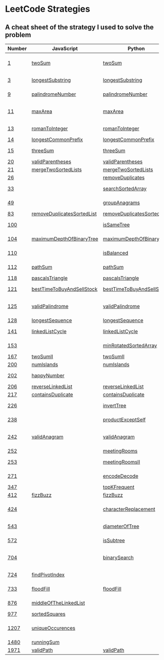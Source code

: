 # LeetCode Strategies

## A cheat sheet of the strategy I used to solve the problem

| Number                                                                            | JavaScript                                                    | Python                                                        | Strategy                       |
| --------------------------------------------------------------------------------- | ------------------------------------------------------------- | ------------------------------------------------------------- | ------------------------------ |
| [1](https://leetcode.com/problems/two-sum/)                                       | [twoSum](./easy/1-twoSum.js)                                  | [twoSum](./easy/1-twoSum.py)                                  | Hashmap with complements       |
| [3](https://leetcode.com/problems/longest-substring-without-repeating-characters) | [longestSubstring](./medium/3-longestSubstring.js)            | [longestSubstring](./medium/3-longestSubstring.py)            | Sliding window, set            |
| [9](https://leetcode.com/problems/palindrome-number/)                             | [palindromeNumber](./easy/9-palindromeNumber.js)              | [palindromeNumber](./easy/9-palindromeNumber.py)              | For loop, math :(              |
| [11](https://leetcode.com/problems/container-with-most-water/)                    | [maxArea](./medium/11-containerMostWater.js)                  | [maxArea](./medium/11-containerMostWater.py)                  | Sliding window, two pointers   |
| [13](https://leetcode.com/problems/roman-to-integer/)                             | [romanToInteger](./easy/13-romanToInteger.js)                 | [romanToInteger](./easy/13-romanToInteger.py)                 | For loop, two pointers         |
| [14](https://leetcode.com/problems/longest-common-prefix/)                        | [longestCommonPrefix](./easy/14-longestCommonPrefix.js)       | [longestCommonPrefix](./easy/14-longestCommonPrefix.py)       | For loop                       |
| [15](https://leetcode.com/problems/3sum/)                                         | [threeSum](./medium/15-3Sum.js)                               | [threeSum](./medium/15-3Sum.py)                               | For loop, two pointers         |
| [20](https://leetcode.com/problems/valid-parentheses/)                            | [validParentheses](./easy/20-validParentheses.js)             | [validParentheses](./easy/20-validParentheses.py)             | Stack                          |
| [21](https://leetcode.com/problems/merge-two-sorted-lists/)                       | [mergeTwoSortedLists](./easy/21-mergeTwoLists.js)             | [mergeTwoSortedLists](./easy/21-mergeTwoLists.py)             | Linked list                    |
| [26](https://leetcode.com/problems/remove-duplicates-from-sorted-array/)          |                                                               | [removeDuplicates](./easy/26-removeDuplicates.py)             | Two pointers                   |
| [33](https://leetcode.com/problems/search-in-rotated-sorted-array/)               |                                                               | [searchSortedArray](./medium/33-searchSortedArray.py)         | Binary search                  |
| [49](https://leetcode.com/problems/group-anagrams/)                               |                                                               | [groupAnagrams](./medium/49-groupAnagrams.py)                 | Hashmap (defaultdict)          |
| [83](https://leetcode.com/problems/remove-duplicates-from-sorted-list/)           | [removeDuplicatesSortedList](./easy/83-deleteDuplicates.js)   | [removeDuplicatesSortedList](./easy/83-deleteDuplicates.py)   | If/else                        |
| [100](https://leetcode.com/problems/same-tree/)                                   |                                                               | [isSameTree](./easy/100-isSameTree.py)                        | DFS Recursion                  |
| [104](https://leetcode.com/problems/maximum-depth-of-binary-tree/)                | [maximumDepthOfBinaryTree](./easy/104-maxDepth.js)            | [maximumDepthOfBinaryTree](./easy/104-maxDepth.py)            | DFS Recursion                  |
| [110](https://leetcode.com/problems/balanced-binary-tree/)                        |                                                               | [isBalanced](./easy/110-isBalanced.py)                        | DFS Recursion                  |
| [112](https://leetcode.com/problems/path-sum/)                                    | [pathSum](./easy/112-pathSum.js)                              | [pathSum](./easy/112-pathSum.py)                              | DFS Recursion                  |
| [118](https://leetcode.com/problems/pascals-triangle/)                            | [pascalsTriangle](./easy/118-pascalsTriangle.js)              | [pascalsTriangle](./easy/118-pascalsTriangle.py)              | For loop                       |
| [121](https://leetcode.com/problems/best-time-to-buy-and-sell-stock/)             | [bestTimeToBuyAndSellStock](./easy/121-maxProfit.js)          | [bestTimeToBuyAndSellStock](./easy/121-maxProfit.py)          | Sliding window                 |
| [125](https://leetcode.com/problems/valid-palindrome/)                            | [validPalindrome](./easy/125-validPalindrome.js)              | [validPalindrome](./easy/125-validPalindrome.py)              | Regex (filter), two pointers   |
| [128](https://leetcode.com/problems/longest-consecutive-sequence/)                | [longestSequence](./medium/128-longestConsecutiveSequence.js) | [longestSequence](./medium/128-longestConsecutiveSequence.py) | Set                            |
| [141](https://leetcode.com/problems/linked-list-cycle/)                           | [linkedListCycle](./easy/141-hasCycle.js)                     | [linkedListCycle](./easy/141-hasCycle.py)                     | Fast and slow pointers         |
| [153](https://leetcode.com/problems/find-minimum-in-rotated-sorted-array/)        |                                                               | [minRotatedSortedArray](./medium/153-findMin.py)              | Binary search                  |
| [167](https://leetcode.com/problems/two-sum-ii-input-array-is-sorted/)            | [twoSumII](./medium/167-twoSumII.js)                          | [twoSumII](./medium/167-twoSumII.py)                          | Two pointers                   |
| [200](https://leetcode.com/problems/number-of-islands/)                           | [numIslands](./medium/200-numIslands.js)                      | [numIslands](./medium/200-numIslands.py)                      | Graph                          |
| [202](https://leetcode.com/problems/happy-number/)                                | [happyNumber](./easy/202-isHappy.js)                          |                                                               | Fast and slow pointers         |
| [206](https://leetcode.com/problems/reverse-linked-list/)                         | [reverseLinkedList](./easy/206-reverseLinkedList.js)          | [reverseLinkedList](./easy/206-reverseLinkedList.py)          | Linked list                    |
| [217](https://leetcode.com/problems/contains-duplicate/)                          | [containsDuplicate](./easy/217-containsDuplicate.js)          | [containsDuplicate](./easy/217-containsDuplicate.py)          | Hashmap                        |
| [226](https://leetcode.com/problems/invert-binary-tree/)                          |                                                               | [invertTree](./easy/226-invertTree.py)                        | DFS Recursion                  |
| [238](https://leetcode.com/problems/product-of-array-except-self/)                |                                                               | [productExceptSelf](./medium/238-productExceptSelf.py)        | Prefix, Postfix                |
| [242](https://leetcode.com/problems/valid-anagram/)                               | [validAnagram](./easy/242-validAnagram.js)                    | [validAnagram](./easy/242-validAnagram.py)                    | Hashmap frequency counter      |
| [252](https://leetcode.com/problems/meeting-rooms/)                               |                                                               | [meetingRooms](./easy/252-meetingRooms.py)                    | Sort                           |
| [253](https://leetcode.com/problems/meeting-rooms-ii/)                            |                                                               | [meetingRoomsII](./medium/253-meetingRoomsII.py)              | Sort(ed), two pointers         |
| [271](https://leetcode.com/problems/encode-and-decode-strings/)                   |                                                               | [encodeDecode](./medium/271-encodeDecode.py)                  | Two pointers (for int)         |
| [347](https://leetcode.com/problems/top-k-frequent-elements/)                     |                                                               | [topKFrequent](./medium/347-topKFrequent.py)                  | Bucket sort                    |
| [412](https://leetcode.com/problems/fizz-buzz/)                                   | [fizzBuzz](./easy/412-fizzBuzz.js)                            | [fizzBuzz](./easy/412-fizzBuzz.py)                            | If/else                        |
| [424](https://leetcode.com/problems/longest-repeating-character-replacement/)     |                                                               | [characterReplacement](./medium/424-characterReplacement.py)  | Sliding window, hashmap        |
| [543](https://leetcode.com/problems/diameter-of-binary-tree/)                     |                                                               | [diameterOfTree](./easy/543-diameterOfTree.py)                | DFS Recursion                  |
| [572](https://leetcode.com/problems/subtree-of-another-tree/)                     |                                                               | [isSubtree](./easy/572-isSubtree.py)                          | DFS Recursion                  |
| [704](https://leetcode.com/problems/binary-search/)                               |                                                               | [binarySearch](./easy/704-binarySearch.py)                    | Binary search, if/else         |
| [724](https://leetcode.com/problems/find-pivot-index/)                            | [findPivotIndex](./easy/724-findPivotIndex.js)                |                                                               | For loop, if/else              |
| [733](https://leetcode.com/problems/flood-fill/)                                  | [floodFill](./easy/733-floodFill.js)                          | [floodFill](./easy/733-floodFill.py)                          | DFS Recursion                  |
| [876](https://leetcode.com/problems/middle-of-the-linked-list/)                   | [middleOfTheLinkedList](./easy/876-middleNode.js)             |                                                               | Fast and slow pointers         |
| [977](https://leetcode.com/problems/squares-of-a-sorted-array/)                   | [sortedSquares](./easy/977-squaresOfASortedArray.js)          |                                                               | Two pointers                   |
| [1207](https://leetcode.com/problems/unique-number-of-occurrences/)               | [uniqueOccurences](./easy/1207-uniqueNumberOfOccurences.js)   |                                                               | Hashmap frequency counter, set |
| [1480](https://leetcode.com/problems/running-sum-of-1d-array/)                    | [runningSum](./easy/1480-runningSum.js)                       |                                                               | For loop                       |
| [1971](https://leetcode.com/problems/find-if-path-exists-in-graph/)               | [validPath](./easy/1971-validPath.js)                         | [validPath](./easy/1971-validPath.py)                         | Graph, DFS                     |

